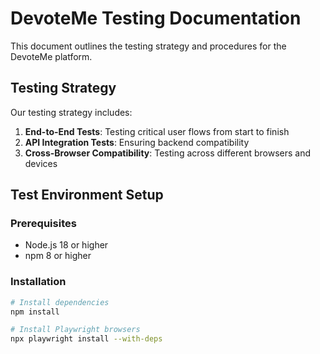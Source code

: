 # DevoteMe Testing Documentation

This document outlines the testing strategy and procedures for the DevoteMe platform.

## Testing Strategy

Our testing strategy includes:

1. **End-to-End Tests**: Testing critical user flows from start to finish
2. **API Integration Tests**: Ensuring backend compatibility
3. **Cross-Browser Compatibility**: Testing across different browsers and devices

## Test Environment Setup

### Prerequisites

- Node.js 18 or higher
- npm 8 or higher

### Installation

```bash
# Install dependencies
npm install

# Install Playwright browsers
npx playwright install --with-deps

